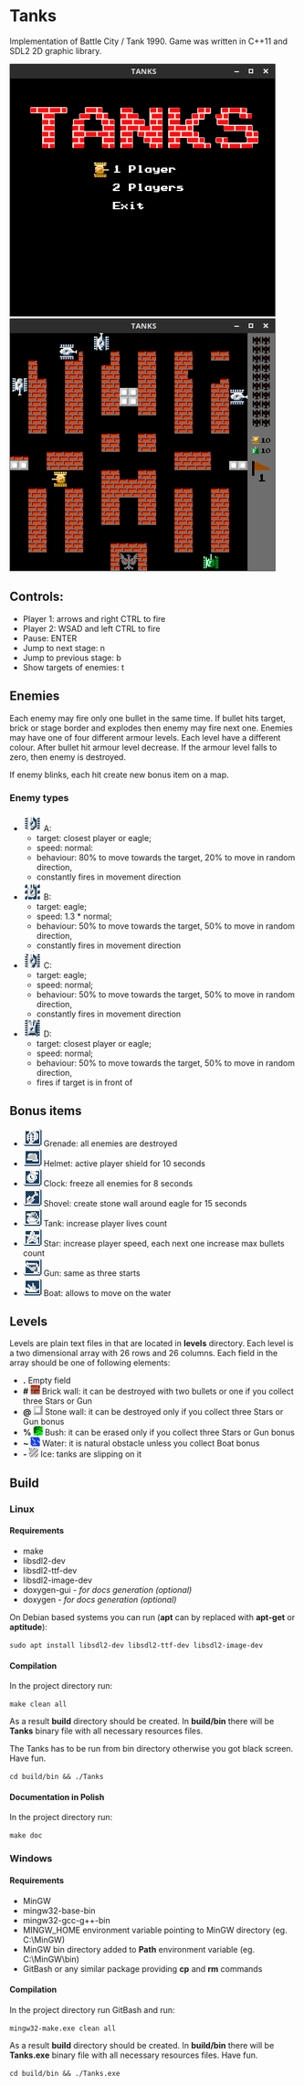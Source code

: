 # Tanks

Implementation of Battle City / Tank 1990.
Game was written in C++11 and SDL2 2D graphic library.

![Start menu](resources/img/start.png)
![Stage one](resources/img/stage_1.png)

## Controls:

 - Player 1: arrows and right CTRL to fire
 - Player 2: WSAD and left CTRL to fire
 - Pause: ENTER
 - Jump to next stage: n
 - Jump to previous stage: b
 - Show targets of enemies: t

## Enemies
Each enemy may fire only one bullet in the same time.
If bullet hits target, brick or stage border and explodes then enemy may fire next one.
Enemies may have one of four different armour levels. Each level have a different colour.
After bullet hit armour level decrease.
If the armour level falls to zero, then enemy is destroyed.

If enemy blinks, each hit create new bonus item on a map.

### Enemy types

 - ![Enemy A](resources/img/enemy_a.png) A:
    - target: closest player or eagle; 
    - speed: normal: 
    - behaviour: 80% to move towards the target, 20% to move in random direction,
    - constantly fires in movement direction
 - ![Enemy B](resources/img/enemy_b.png) B: 
    - target: eagle; 
    - speed: 1.3 * normal; 
    - behaviour: 50% to move towards the target, 50% to move in random direction, 
    - constantly fires in movement direction
 - ![Enemy C](resources/img/enemy_c.png) C: 
    - target: eagle; 
    - speed: normal;
    - behaviour: 50% to move towards the target, 50% to move in random direction, 
    - constantly fires in movement direction
 - ![Enemy D](resources/img/enemy_d.png) D:
    - target: closest player or eagle;
    - speed: normal;
    - behaviour: 50% to move towards the target, 50% to move in random direction,
    - fires if target is in front of


## Bonus items

 - ![Bonus grenade](resources/img/bonus_grenade.png) Grenade: all enemies are destroyed
 - ![Bonus helmet](resources/img/bonus_helmet.png) Helmet: active player shield for 10 seconds
 - ![Bonus clock](resources/img/bonus_clock.png) Clock: freeze all enemies for 8 seconds
 - ![Bonus shovel](resources/img/bonus_shovel.png) Shovel: create stone wall around eagle for 15 seconds
 - ![Bonus tank](resources/img/bonus_tank.png) Tank: increase player lives count 
 - ![Bonus star](resources/img/bonus_star.png) Star: increase player speed, each next one increase max bullets count
 - ![Bonus gun](resources/img/bonus_gun.png) Gun: same as three starts
 - ![Bonus boat](resources/img/bonus_boat.png) Boat: allows to move on the water

## Levels

Levels are plain text files in that are located in **levels** directory.
Each level is a two dimensional array with 26 rows and 26 columns.
Each field in the array should be one of following elements:

 - **.** Empty field
 - **#** ![Brick wall](resources/img/brick.png) Brick wall: it can be destroyed with two bullets or one if you collect three Stars or Gun
 - **@** ![Stone wall](resources/img/stone.png) Stone wall: it can be destroyed only if you collect three Stars or Gun bonus
 - **%** ![Bush](resources/img/bush.png) Bush: it can be erased only if you collect three Stars or Gun bonus
 - **~** ![Water](resources/img/water.png) Water: it is natural obstacle unless you collect Boat bonus
 - **-** ![Ice](resources/img/ice.png) Ice: tanks are slipping on it

## Build

### Linux

#### Requirements

 - make
 - libsdl2-dev
 - libsdl2-ttf-dev
 - libsdl2-image-dev
 - doxygen-gui - _for docs generation (optional)_
 - doxygen - _for docs generation (optional)_

On Debian based systems you can run (**apt** can by replaced with **apt-get** or **aptitude**):

`sudo apt install libsdl2-dev libsdl2-ttf-dev libsdl2-image-dev` 

#### Compilation

In the project directory run:

`make clean all`

As a result **build** directory should be created.
In **build/bin** there will be **Tanks** binary file with all necessary resources files.

The Tanks has to be run from bin directory otherwise you got black screen.
Have fun.

`cd build/bin && ./Tanks`

#### Documentation in Polish

In the project directory run:

`make doc`

### Windows

#### Requirements

 - MinGW
 - mingw32-base-bin
 - mingw32-gcc-g++-bin
 - MINGW_HOME environment variable pointing to MinGW directory (eg. C:\MinGW)
 - MinGW bin directory added to **Path** environment variable (eg. C:\MinGW\bin)
 - GitBash or any similar package providing **cp** and **rm** commands

#### Compilation

In the project directory run GitBash and run:

`mingw32-make.exe clean all`

As a result **build** directory should be created.
In **build/bin** there will be **Tanks.exe** binary file with all necessary resources files.
Have fun.

`cd build/bin && ./Tanks.exe`
